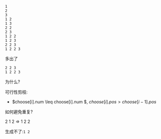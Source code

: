 
```plaintext
1
2
3
1 2
1 3
2 2
2 3
1 2 2
1 2 3
2 2 3
1 2 2 3
```

多出了
```plaintext
2 2 3
1 2 2 3
```

为什么?


可行性剪枝:

 - $choose[i].num \leq choose[i].num $, $choose[i].pos > choose[i-1].pos$

如何避免重复?

2 1 2 => 1 2 2

生成不了:`1 2`
